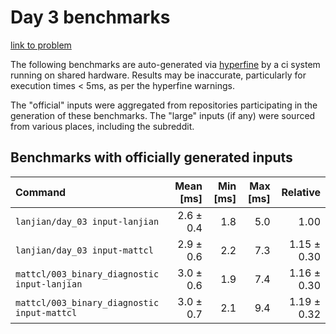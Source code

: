 # Day 3 benchmarks

[link to problem](http://adventofcode.com/2021/day/3)

The following benchmarks are auto-generated via [hyperfine](https://github.com/sharkdp/hyperfine) by a ci system running on shared hardware. Results may be inaccurate, particularly for execution times < 5ms, as per the hyperfine warnings.

The "official" inputs were aggregated from repositories participating in the generation of these benchmarks. The "large" inputs (if any) were sourced from various places, including the subreddit.

## Benchmarks with officially generated inputs
| Command | Mean [ms] | Min [ms] | Max [ms] | Relative |
|:---|---:|---:|---:|---:|
| `lanjian/day_03 input-lanjian` | 2.6 ± 0.4 | 1.8 | 5.0 | 1.00 |
| `lanjian/day_03 input-mattcl` | 2.9 ± 0.6 | 2.2 | 7.3 | 1.15 ± 0.30 |
| `mattcl/003_binary_diagnostic input-lanjian` | 3.0 ± 0.6 | 1.9 | 7.4 | 1.16 ± 0.30 |
| `mattcl/003_binary_diagnostic input-mattcl` | 3.0 ± 0.7 | 2.1 | 9.4 | 1.19 ± 0.32 |
